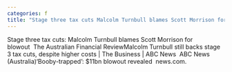 ```yaml
---
categories: f
title: "Stage three tax cuts Malcolm Turnbull blames Scott Morrison for blowout  The Australian Financial Review"
---
```

Stage three tax cuts: Malcolm Turnbull blames Scott Morrison for blowout&nbsp;&nbsp;The Australian Financial ReviewMalcolm Turnbull still backs stage 3 tax cuts, despite higher costs | The Business | ABC News&nbsp;&nbsp;ABC News (Australia)‘Booby-trapped’: $11bn blowout revealed&nbsp;&nbsp;news.com.
